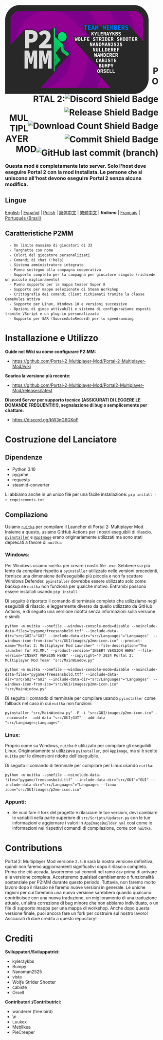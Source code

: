 <h1>
  <img src="https://github.com/Portal-2-Multiplayer-Mod/P2MM-ART/blob/e56d8c209eb3f143bb0607dc1e59730e517ecca6/Banners/P2MMBannerREADME.png?raw=true" alt="P2MMBannerREADME" width="472" height="290" align="left">
  <a href="https://discord.gg/nXRygGNxyK" target="_blank">
      <img src="https://img.shields.io/discord/839651379034193920?color=blue&label=Discord%20Users&style=for-the-badge&logo=discord&logoWidth=20"
              alt="Discord Shield Badge" style="margin-bottom: 10px;" align="right">
  </a>
  <br>
  <a href="https://github.com/Portal-2-Multiplayer-Mod/Portal-2-Multiplayer-Mod/releases/latest">
      <img src="https://img.shields.io/github/release-date/Portal-2-Multiplayer-Mod/Portal-2-Multiplayer-Mod?color=red&label=Latest%20Release&style=for-the-badge"
              alt="Release Shield Badge" style="margin-bottom: 10px;" align="right">
  </a>
  <br>
  <img src="https://img.shields.io/github/downloads/Portal-2-Multiplayer-Mod/Portal-2-Multiplayer-Mod/total?style=for-the-badge&label=TOTAL%20DOWNLOAD%20COUNT"
          alt="Download Count Shield Badge" style="margin-bottom: 10px;" align="right">
  </a>
  <br>
  <a href="https://github.com/Portal-2-Multiplayer-Mod/Portal-2-Multiplayer-Mod/commits/main">
      <img src="https://img.shields.io/github/last-commit/Portal-2-Multiplayer-Mod/Portal-2-Multiplayer-Mod?label=LAST%20COMMIT%20(MAIN)&style=for-the-badge"
              alt="Commit Shield Badge" style="margin-bottom: 10px;" align="right">
  </a>
  <br>
  <a href="https://github.com/Portal-2-Multiplayer-Mod/Portal-2-Multiplayer-Mod/commits/dev">
      <img src="https://img.shields.io/github/last-commit/Portal-2-Multiplayer-Mod/Portal-2-Multiplayer-Mod/dev?style=for-the-badge&label=LAST%20COMMIT%20(DEV)&color=%2334a5eb"
              alt="GitHub last commit (branch)" align="right">
  </a>
  <br>
  <p align="right">PORTAL 2:</p>
  <p align="right">MULTIPLAYER MOD</p>
</h1>

### Questa mod è completamente lato server. Solo l'host deve eseguire Portal 2 con la mod installata. Le persone che si uniscono all'host devono eseguire Portal 2 senza alcuna modifica.

## Lingue

[English](README.md) | [Español](README.es.md) | [Polish](README.pl.md) | [简体中文](README.zh-CN.md) | [繁體中文](README.zh-TW.md) | **_Italiano_** | [Français](README.fr.md) | [Português (Brasil)](README.pt_BR.md)

## Caratteristiche P2MM

```
  - Un limite massimo di giocatori di 33
  - Targhette con nome
  - Colori del giocatore personalizzati
  - Comandi di chat (!help)
  - Sistema amministratore integrato
  - Pieno sostegno alla campagna cooperativa
  - Supporto completo per la campagna per giocatore singolo (richiede un piccolo miglioramento)
  - Pieno supporto per la mappa teaser Super 8
  - Supporto per mappe selezionate di Steam Workshop
  - Crittografia dei comandi client richiamati tramite la classe GameRules attiva
  - Supporto per Linux, Windows 10 e versioni successive
  - Opzioni di gioco attivabili e sistema di configurazione esposti tramite VScript e un plug-in personalizzato
  - Supporto per SAR (SourceAutoRecord) per lo speedrunning
```

# Installazione e Utilizzo

**Guide nel Wiki su come configurare P2:MM:**

- <https://github.com/Portal-2-Multiplayer-Mod/Portal-2-Multiplayer-Mod/wiki>

**Scarica la versione più recente:**

- <https://github.com/Portal-2-Multiplayer-Mod/Portal2-Multiplayer-Mod/releases/latest>

**Discord Server per supporto tecnico (ASSICURATI DI LEGGERE LE DOMANDE FREQUENTI!!!), segnalazione di bug o semplicemente per chattare:**

- <https://discord.gg/kW3nG6GKpF>

# Costruzione del Lanciatore

## Dipendenze

- Python 3.10
- pygame
- requests
- steamid-converter

Li abbiamo anche in un unico file per una facile installazione: `pip install -r requirements.txt`

## Compilazione

Usiamo [`nuitka`](https://nuitka.net/) per compilare il Launcher di Portal 2: Multiplayer Mod. Insieme a questo, usiamo GitHub Actions per i nostri eseguibili di rilascio. [`pyinstaller`](https://pypi.org/project/pyinstaller/) e [`AppImage`](https://appimage.org/) erano originariamente utilizzati ma sono stati deprecati a favore di `nuitka`.

### Windows:

Per Windows usiamo `nuitka` per creare i nostri file `.exe`. Sebbene sia più lento da compilare rispetto a `pyinstaller` utilizzato nelle versioni precedenti, fornisce una dimensione dell'eseguibile più piccola e non fa scattare Windows Defender. `pyinstaller` dovrebbe essere utilizzato solo come backup se `nuitka` non funziona per qualche motivo. Entrambi possono essere installati usando `pip install`.

Di seguito è riportato il comando di terminale completo che utilizziamo negli eseguibili di rilascio, è leggermente diverso da quello utilizzato da GitHub Actions, e di seguito una versione ridotta senza informazioni sulla versione e simili:

```shell
python -m nuitka --onefile --windows-console-mode=disable --noinclude-data-files="pygame/freesansbold.ttf" --include-data-dir="src/GUI"="GUI" --include-data-dir="src/Languages"="Languages"  --windows-icon-from-ico="src/GUI/images/p2mm-icon.ico" --product-name="Portal 2: Multiplayer Mod Launcher" --file-description="The launcher for P2:MM." --product-version="INSERT VERSION HERE" --file-version="INSERT VERSION HERE" --copyright='© 2024 Portal 2: Multiplayer Mod Team' "src/MainWindow.py"
```

```shell
python -m nuitka --onefile --windows-console-mode=disable --noinclude-data-files="pygame/freesansbold.ttf" --include-data-dir="src/GUI"="GUI" --include-data-dir="src/Languages"="Languages"  --windows-icon-from-ico="src/GUI/images/p2mm-icon.ico" "src/MainWindow.py"
```

Di seguito il comando di terminale per compilare usando `pyinstaller` come fallback nel caso in cui `nuitka` non funzioni:

```shell
pyinstaller "src/MainWindow.py" -F -i "src/GUI/images/p2mm-icon.ico" --noconsole --add-data "src/GUI;GUI" --add-data "src/Languages;Languages"
```

### Linux:

Proprio come su Windows, `nuitka` è utilizzato per compilare gli eseguibili Linux. Originariamente si utilizzava `pyinstaller`, poi `Appimage`, ma si è scelto `nuitka` per le dimensioni ridotte dell'eseguibile.

Di seguito il comando di terminale per compilare per Linux usando `nuitka`:

```shell
python -m nuitka --onefile --noinclude-data-files="pygame/freesansbold.ttf" --include-data-dir="src/GUI"="GUI" --include-data-dir="src/Languages"="Languages --linux-icon="src/GUI/images/p2mm-icon.ico"
```

### Appunti:

- Se vuoi fare il fork del progetto e rilasciare le tue versioni, devi cambiare le variabili nella parte superiore di `src/Scripts/Updater.py` con le tue informazioni e aggiornare i valori in `AppImageBuilder.yml` così come le informazioni nei rispettivi comandi di compilazione, come con `nuitka`.

# Contributions

Portal 2: Multiplayer Mod versione `2.3.0` sarà la nostra versione definitiva, quindi non faremo aggiornamenti significativi dopo il rilascio completo. Prima che ciò accada, lavoreremo sui commit nel ramo `dev` prima di arrivare alla versione completa. Accetteremo qualsiasi cambiamento o funzionalità sostanziale per P2:MM durante questo periodo. Tuttavia, non faremo molto lavoro dopo il rilascio né faremo nuove versioni in generale. Le uniche ragioni per cui faremmo una nuova versione sarebbero quando qualcuno contribuisce con una nuova traduzione, un miglioramento di una traduzione attuale, un'altra correzione di bug minore che non abbiamo individuato, o un file di supporto mappa per una mappa di workshop. Anche dopo questa versione finale, puoi ancora fare un fork per costruire sul nostro lavoro! Assicurati di dare credito a questo repository!

# Crediti

**Sviluppatori/Sviluppatrici:**

- kyleraykbs
- Bumpy
- Nanoman2525
- vista
- Wolƒe Strider Shoσter
- cabiste
- Orsell

**Contributori:/Contributrici:**

- wanderer (free bird)
- \n
- Luukex
- MeblIkea
- PieCreeper

